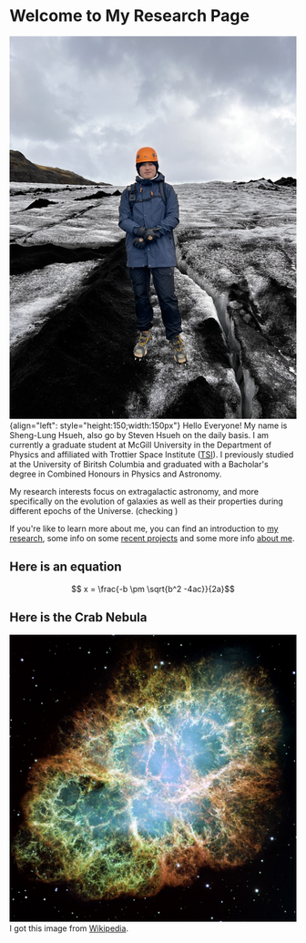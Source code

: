 # Welcome to My Research Page

![Headshot](./media/IMG_3036.jpeg "Personal photo"){align="left": style="height:150;width:150px"}
Hello Everyone! My name is Sheng-Lung Hsueh, also go by Steven Hsueh on the daily basis. I am currently a graduate student at McGill University in the Department of Physics and affiliated with Trottier Space Institute ([TSI](https://tsi.mcgill.ca)). I previously studied at the University of Biritsh Columbia and graduated with a Bacholar's degree in Combined Honours in Physics and Astronomy.

My research interests focus on extragalactic astronomy, and more specifically on the evolution of galaxies as well as their properties during different epochs of the Universe. (checking )



If you're like to learn more about me, you can find an introduction to [my research](./reasearch/research_index.md), some info on some [recent projects](./projects/project_index.md) and some more info [about me](./about/about.md).

## Here is an equation

$$ x = \frac{-b \pm \sqrt{b^2 -4ac}}{2a}$$

## Here is the Crab Nebula

[![Crab Nebula](./media/Crab_Nebula.jpg "Crab Nebula")](https://en.wikipedia.org/wiki/Crab_Nebula#)
I got this image from [Wikipedia](https://en.wikipedia.org/wiki/Crab_Nebula).